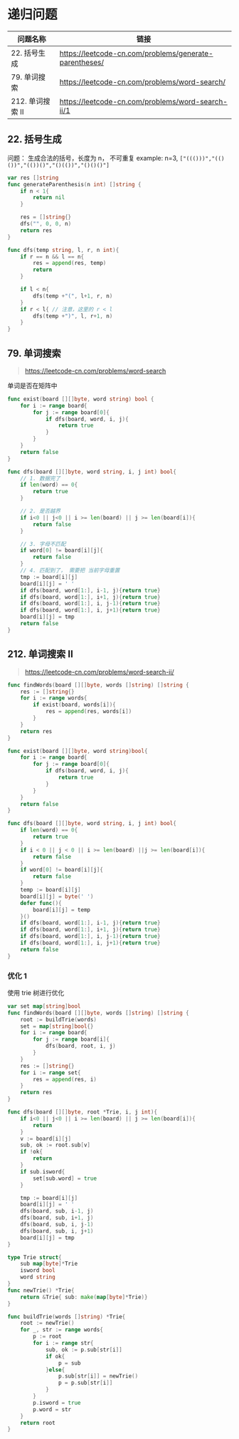 # 递归问题

| 问题名称         | 链接                                                   |
| ---------------- | ------------------------------------------------------ |
| 22. 括号生成     | https://leetcode-cn.com/problems/generate-parentheses/ |
| 79. 单词搜索     | https://leetcode-cn.com/problems/word-search/          |
| 212. 单词搜索 II | https://leetcode-cn.com/problems/word-search-ii/1      |

## 22. 括号生成

问题： 生成合法的括号，长度为 n， 不可重复
example: n=3, `["((()))","(()())","(())()","()(())","()()()"]`

```go
var res []string
func generateParenthesis(n int) []string {
    if n < 1{
        return nil
    }

    res = []string{}
    dfs("", 0, 0, n)
    return res
}

func dfs(temp string, l, r, n int){
    if r == n && l == n{
        res = append(res, temp)
        return
    }

    if l < n{
        dfs(temp +"(", l+1, r, n)
    }
    if r < l{ // 注意，这里的 r < l
        dfs(temp +")", l, r+1, n)
    }
}
```

## 79. 单词搜索

> https://leetcode-cn.com/problems/word-search

单词是否在矩阵中

```go
func exist(board [][]byte, word string) bool {
    for i := range board{
        for j := range board[0]{
            if dfs(board, word, i, j){
                return true
            }
        }
    }
    return false
}

func dfs(board [][]byte, word string, i, j int) bool{
    // 1. 数据完了
    if len(word) == 0{
        return true
    }

    // 2. 是否越界
    if i<0 || j<0 || i >= len(board) || j >= len(board[i]){
        return false
    }

    // 3. 字母不匹配
    if word[0] != board[i][j]{
        return false
    }
    // 4. 匹配到了， 需要把 当前字母重置
    tmp := board[i][j]
    board[i][j] = ' '
    if dfs(board, word[1:], i-1, j){return true}
    if dfs(board, word[1:], i+1, j){return true}
    if dfs(board, word[1:], i, j-1){return true}
    if dfs(board, word[1:], i, j+1){return true}
    board[i][j] = tmp
    return false
}
```

## 212. 单词搜索 II

> https://leetcode-cn.com/problems/word-search-ii/

```go
func findWords(board [][]byte, words []string) []string {
    res := []string{}
    for i := range words{
        if exist(board, words[i]){
            res = append(res, words[i])
        }
    }
    return res
}

func exist(board [][]byte, word string)bool{
    for i := range board{
        for j := range board[0]{
            if dfs(board, word, i, j){
                return true
            }
        }
    }
    return false
}

func dfs(board [][]byte, word string, i, j int) bool{
    if len(word) == 0{
        return true
    }
    if i < 0 || j < 0 || i >= len(board) ||j >= len(board[i]){
        return false
    }
    if word[0] != board[i][j]{
        return false
    }
    temp := board[i][j]
    board[i][j] = byte(' ')
    defer func(){
        board[i][j] = temp
    }()
    if dfs(board, word[1:], i-1, j){return true}
    if dfs(board, word[1:], i+1, j){return true}
    if dfs(board, word[1:], i, j-1){return true}
    if dfs(board, word[1:], i, j+1){return true}
    return false
}
```

### 优化 1

使用 trie 树进行优化

```go
var set map[string]bool
func findWords(board [][]byte, words []string) []string {
    root := buildTrie(words)
    set = map[string]bool{}
    for i := range board{
        for j := range board[i]{
            dfs(board, root, i, j)
        }
    }
    res := []string{}
    for i := range set{
        res = append(res, i)
    }
    return res
}

func dfs(board [][]byte, root *Trie, i, j int){
    if i<0 || j<0 || i >= len(board) || j >= len(board[i]){
        return
    }
    v := board[i][j]
    sub, ok := root.sub[v]
    if !ok{
        return
    }
    if sub.isword{
        set[sub.word] = true
    }

    tmp := board[i][j]
    board[i][j] = ' '
    dfs(board, sub, i-1, j)
    dfs(board, sub, i+1, j)
    dfs(board, sub, i, j-1)
    dfs(board, sub, i, j+1)
    board[i][j] = tmp
}

type Trie struct{
    sub map[byte]*Trie
    isword bool
    word string
}
func newTrie() *Trie{
    return &Trie{ sub: make(map[byte]*Trie)}
}

func buildTrie(words []string) *Trie{
    root := newTrie()
    for _, str := range words{
        p := root
        for i := range str{
            sub, ok := p.sub[str[i]]
            if ok{
                p = sub
            }else{
                p.sub[str[i]] = newTrie()
                p = p.sub[str[i]]
            }
        }
        p.isword = true
        p.word = str
    }
    return root
}
```
